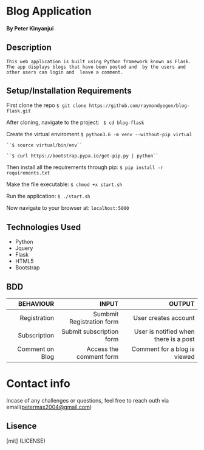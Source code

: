 # Blog Application 

#### By Peter Kinyanjui

## Description
    This web application is built using Python framework known as Flask. The app displays blogs that have been posted and  by the users and other users can login and  leave a comment.

## Setup/Installation Requirements
First clone the repo
   ```$ git clone https://github.com/raymondyegon/blog-flask.git ```

After cloning, navigate to the project:
   `` $ cd blog-flask``

Create the virtual enviroment
    ``$ python3.6 -m venv --without-pip virtual``

    ``$ source virtual/bin/env``

    ``$ curl https://bootstrap.pypa.io/get-pip.py | python``


Then install all the requirements through pip:
   ```$ pip install -r requirements.txt ```

Make the file executable:
   ```$ chmod +x start.sh```

Run the application:
   ```$ ./start.sh ```

Now navigate to your browser at: ```localhost:5000```

## Technologies Used
* Python
* Jquery
* Flask
* HTML5
* Bootstrap

## BDD
|BEHAVIOUR|INPUT|OUTPUT|
|--------:|-----:|-----:|
|Registration|Sumbmit Registration form|User creates account|
|Subscription|Submit subscription form|User is notified when there is a post|
|Comment on Blog|Access the comment form|Comment for a blog is viewed|

# Contact info
Incase of any challenges or questions, feel free to reach outh via email(petermax2004@gmail.com)

## Lisence
[mit] (LICENSE)
